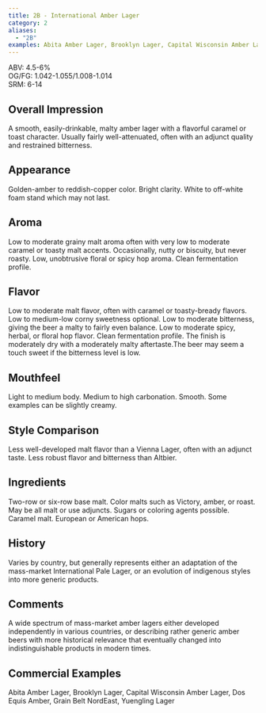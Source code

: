 ```yaml
---
title: 2B - International Amber Lager
category: 2
aliases: 
  - "2B"
examples: Abita Amber Lager, Brooklyn Lager, Capital Wisconsin Amber Lager, Dos Equis Amber, Grain Belt NordEast, Yuengling Lager
---
```


ABV: 4.5-6%  
OG/FG: 1.042-1.055/1.008-1.014  
SRM: 6-14  

## Overall Impression
A smooth, easily-drinkable, malty amber lager with a flavorful caramel or toast character. Usually fairly well-attenuated, often with an adjunct quality and restrained bitterness.

## Appearance
Golden-amber to reddish-copper color. Bright clarity. White to off-white foam stand which may not last.

## Aroma
Low to moderate grainy malt aroma often with very low to moderate caramel or toasty malt accents. Occasionally, nutty or biscuity, but never roasty. Low, unobtrusive floral or spicy hop aroma. Clean fermentation profile.

## Flavor
Low to moderate malt flavor, often with caramel or toasty-bready flavors. Low to medium-low corny sweetness optional. Low to moderate bitterness, giving the beer a malty to fairly even balance. Low to moderate spicy, herbal, or floral hop flavor. Clean fermentation profile. The finish is moderately dry with a moderately malty aftertaste.The beer may seem a touch sweet if the bitterness level is low.

## Mouthfeel
Light to medium body. Medium to high carbonation. Smooth. Some examples can be slightly creamy.

## Style Comparison
Less well-developed malt flavor than a Vienna Lager, often with an adjunct taste. Less robust flavor and bitterness than Altbier.

## Ingredients
Two-row or six-row base malt. Color malts such as Victory, amber, or roast. May be all malt or use adjuncts. Sugars or coloring agents possible. Caramel malt. European or American hops.

## History
Varies by country, but generally represents either an adaptation of the mass-market International Pale Lager, or an evolution of indigenous styles into more generic products.

## Comments
A wide spectrum of mass-market amber lagers either developed independently in various countries, or describing rather generic amber beers with more historical relevance that eventually changed into indistinguishable products in modern times.

## Commercial Examples
Abita Amber Lager, Brooklyn Lager, Capital Wisconsin Amber Lager, Dos Equis Amber, Grain Belt NordEast, Yuengling Lager